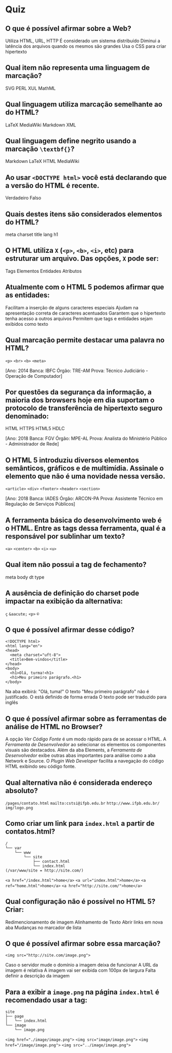 # Quiz

## O que é possível afirmar sobre a Web?
Utiliza HTML, URL, HTTP
É considerado um sistema distribuído
Diminui a latência dos arquivos quando os mesmos são grandes
Usa o CSS para criar hipertexto

## Qual item não representa uma linguagem de marcação?
SVG
PERL
XUL
MathML

## Qual linguagem utiliza marcação semelhante ao do HTML?
LaTeX
MediaWiki
Markdown
XML

## Qual linguagem define negrito usando a marcação `\textbf{}`?
Markdown
LaTeX
HTML
MediaWiki

## Ao usar `<DOCTYPE html>` você está declarando que a versão do HTML é recente.
Verdadeiro
Falso

## Quais destes itens são considerados elementos do HTML?
meta
charset
title
lang
h1

## O HTML utiliza `X` (`<p>`, `<b>`, `<i>`, etc) para estruturar um arquivo. Das opções, `X` pode ser:
Tags
Elementos
Entidades
Atributos

## Atualmente com o HTML 5 podemos afirmar que as entidades:
Facilitam a inserção de alguns caracteres especiais
Ajudam na apresentação correta de caracteres acentuados
Garantem que o hipertexto tenha acesso a outros arquivos
Permitem que tags e entidades sejam exibidos como texto

## Qual marcação permite destacar uma palavra no HTML?
`<p>`
`<br>`
`<b>`
`<meta>`

[Ano: 2014 Banca: IBFC Órgão: TRE-AM Prova: Técnico Judiciário - Operação de Computador]
## Por questões da segurança da informação, a maioria dos browsers hoje em dia suportam o protocolo de transferência de hipertexto seguro denominado:
HTML
HTTPS
HTML5
HDLC

[Ano: 2018 Banca: FGV Órgão: MPE-AL Prova: Analista do Ministério Público - Administrador de Rede]
## O HTML 5 introduziu diversos elementos semânticos, gráficos e de multimídia. Assinale o elemento que não é uma novidade nessa versão. 
`<article>`
`<div>`
`<footer>`
`<header>`
`<section>`

[Ano: 2018 Banca: IADES Órgão: ARCON-PA Prova: Assistente Técnico em Regulação de Serviços Públicos]
## A ferramenta básica do desenvolvimento web é o HTML. Entre as tags dessa ferramenta, qual é a responsável por sublinhar um texto?
`<a>`
`<center>`
`<b>`
`<i>`
`<u>`

## Qual item não possui a tag de fechamento?
meta
body
dt
type

## A ausência de definição do charset pode impactar na exibição da alternativa:
`ç`
`&aacute;`
`<p>`
`©`

## O que é possível afirmar desse código?
```
<!DOCTYPE html>
<html lang="en">
<head>
  <meta charset="uft-8">
  <title>Bem-vindos</title>
</head>
<body>
  <h1>Olá, turma!<h1>
  <h1>Meu primeiro parágrafo.<h1>
</body>
```
Na aba exibirá: "Olá, tuma!"
O texto "Meu primeiro parágrafo" não é justificado.
O <!DOCTYPE html> está definido de forma errada
O texto pode ser traduzido para inglês

## O que é possível afirmar sobre as ferramentas de análise de HTML no Browser?
A opção *Ver Código Fonte* é um modo rápido para de se acessar o HTML.
A *Ferramenta de Desenvolvedor* ao selecionar os elementos os componentes visuais são destacados.
Além da aba Elements, a *Ferramenta de Desenvolvedor* exibe outras abas importantes para análise como a aba Network e Source.
O *Plugin Web Developer* facilita a navegação do código HTML exibindo seu código fonte.

## Qual alternativa não é considerada endereço absoluto?
`/pages/contato.html`
`mailto:cstsi@ifpb.edu.br`
`http://www.ifpb.edu.br/`
`img/logo.png`

## Como criar um link para `index.html` a partir de contatos.html?

```
/
└── var
    └── www
        └── site
            ├── contact.html
            └── index.html
(/var/www/site = http://site.com/)
```

`<a href="/index.html">home</a>`
`<a url="index.html">home</a>`
`<a ref="home.html">home</a>`
`<a href="http://site.com/">home</a>`

## Qual configuração não é possível no HTML 5? Criar:
Redimencionamento de imagem
Alinhamento de Texto
Abrir links em nova aba
Mudanças no marcador de lista

## O que é possível afirmar sobre essa marcação?
```
<img src="http://site.com/image.png">
```
Caso o servidor mude o domínio a imagem deixa de funcionar
A URL da imagem é relativa
A imagem vai ser exibida com 100px de largura
Falta definir a descrição da imagem

## Para a exibir a `image.png` na página `index.html` é recomendado usar a tag:
```
site
├── page
│   └── index.html
└── image
    └── image.png
```
`<img href="./image/image.png">`
`<img src="image/image.png">`
`<img href="/image/image.png">`
`<img src="../image/image.png">`
